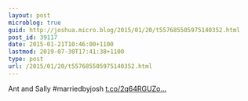 ```yaml
---
layout: post
microblog: true
guid: http://joshua.micro.blog/2015/01/20/t557685505975140352.html
post_id: 39117
date: 2015-01-21T10:46:00+1100
lastmod: 2019-07-30T17:41:38+1100
type: post
url: /2015/01/20/t557685505975140352.html
---
```

Ant and Sally #marriedbyjosh [t.co/2q64RGUZo...](http://t.co/2q64RGUZol)
